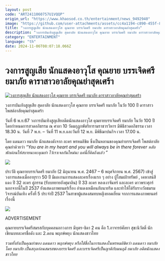 ```yaml
---
layout: post
code: "ART2411060757U1VQQP"
origin_url: "https://www.khaosod.co.th/entertainment/news_9492940"
image: "https://github.com/user-attachments/assets/cc4a1194-c890-455f-8cb3-5e7e2af50de4"
title: "วงการสูญเสีย นักแสดงอาวุโส คุณยาย บรรเจิดศรี ยมาภัย ดาราสาวอาลัยคุณย่าสุดเศร้า"
description: "วงการบันเทิงสูญเสีย สุดอาลัย นักแสดงอาวุโส คุณยาย บรรเจิดศรี ยมาภัย ดาราสาวอาลัยคุณย่าสุดเศร้าวันที่ 6 พ.ย.67 วงการบันเทิงสูญเสียอดีตนักแสดงอาวุโส"
category: "ENTERTAINMENT"
language: "th"
date: 2024-11-06T08:07:18.066Z
---
```


# วงการสูญเสีย นักแสดงอาวุโส คุณยาย บรรเจิดศรี ยมาภัย ดาราสาวอาลัยคุณย่าสุดเศร้า

[![วงการสูญเสีย นักแสดงอาวุโส คุณยาย บรรเจิดศรี ยมาภัย ดาราสาวอาลัยคุณย่าสุดเศร้า](https://www.khaosod.co.th/wpapp/uploads/2024/11/ripkunyaibunjerdsri611679998.jpg "วงการสูญเสีย นักแสดงอาวุโส คุณยาย บรรเจิดศรี ยมาภัย ดาราสาวอาลัยคุณย่าสุดเศร้า")](https://www.khaosod.co.th/wpapp/uploads/2024/11/ripkunyaibunjerdsri611679998.jpg)

วงการบันเทิงสูญเสีย สุดอาลัย นักแสดงอาวุโส คุณยาย บรรเจิดศรี ยมาภัย ในวัย 100 ปี ดาราสาวโพสต์อาลัยคุณย่าสุดเศร้า

วันที่ 6 พ.ย.67 วงการบันเทิงสูญเสียอดีตนักแสดงอาวุโส คุณยายบรรเจิดศรี ยมาภัย ในวัย 100 ปี โดยกำหนดการสวดอภิธรรม ณ ศาลา 10 วัดมกุฏกษัตริยารามราชวรวิหาร มีพิธีสวดอภิธรรม เวลา 18.30 น. วันที่ 7 พ.ย. – วันที่ 11 พ.ย.และวันที่ 12 พ.ย. มีพิธีฌาปนกิจ เวลา 17.00 น.

โดย แดนดาว ยมาภัย นักแสดงดังจาก ละคร พรหมลิขิต ซึ่งเป็นหลานของคุณย่าบรรเจิดศรี โพสต์อาลัย คุณย่าด้วยว่า _“You are in my heart and you will always be in there forever หลับพักผ่อนให้สบายนะคะคุณย่า ไว้เราเจอกันใหม่นะ แค่นี้ก็คิดถึงแล้ว ”_

[![](https://www.khaosod.co.th/wpapp/uploads/2024/11/ripkunyaibunjerdsri611674.jpg)](https://www.khaosod.co.th/wpapp/uploads/2024/11/ripkunyaibunjerdsri611674.jpg)

ประวัติ คุณยายบรรเจิดศรี ยมาภัย (2 มิถุนายน พ.ศ. 2467 – 6 พฤศจิกายน พ.ศ. 2567) เข้าสู่วงการแสดงเมื่ออายุราว 50 ปี มีผลงานการแสดงละครเรื่องแรก ๆ อย่าง ปู่โสมเฝ้าทรัพย์ , เคหาสน์สีแดง ปี 32 ละคร คู่กรรม (รับบทยายอังศุมาลิน) ปี 33 ละคร หลงเงาจันทร์ และละคร ดาวพระศุกร์ นอกจากนี้ในปี 2537 ยังแสดงภาพยนตร์เรื่อง อำแดงเหมือนกับนายริด และทำให้ได้รับรางวัลชมรมวิจารณ์บันเทิง ครั้งที่ 5 ประจำปี 2537 ในสาขาผู้แสดงสมทบหญิงยอดเยี่ยม จากการแสดงภาพยนตร์เรื่องนี้

[![](https://www.khaosod.co.th/wpapp/uploads/2024/11/ripkunyaibunjerdsri611671.jpg)](https://www.khaosod.co.th/wpapp/uploads/2024/11/ripkunyaibunjerdsri611671.jpg)

ADVERTISEMENT

คุณยายบรรเจิดศรีสมรสกับบุคคลนอกวงการ มีบุตร-ธิดา 2 คน คือ 1.อาจารย์ศัลยา สุขะนิวัตติ์ นักเขียนบทละครชื่อดัง และ 2.ดอน พฤกษ์พยุง นักแสดงชาวไทย

_รวมทั้งยังเป็นคุณย่าของ แดนดาว พฤกษ์พยุง หรือใช้ชื่อในการแสดงในพรหมลิขิตว่า แดนดาว ยมาภัย โดย ยมาภัย เป็นสกุลก่อนสมรสของบรรเจิดศรี และบรรเจิดศรีเป็นญาติกับมนฤดี ยมาภัย อดีตนักแสดงชาวไทย_
